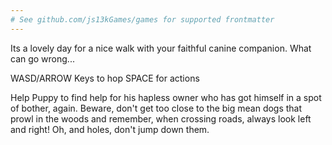 ```yaml
---
# See github.com/js13kGames/games for supported frontmatter
---
```

Its a lovely day for a nice walk with your faithful canine companion.
What can go wrong...

WASD/ARROW Keys to hop
SPACE for actions

Help Puppy to find help for his hapless owner who has got himself in a spot of bother, again.
Beware, don't get too close to the big mean dogs that prowl in the woods and remember, when crossing roads, always look left and right!
Oh, and holes, don't jump down them.